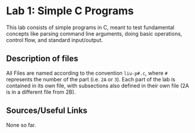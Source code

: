 # Lab 1: Simple C Programs
This lab consists of simple programs in C, meant to test fundamental concepts like parsing command line arguments, doing basic operations, control flow, and standard input/output.

## Description of files
All Files are named according to the convention `liu-p#.c`, where `#` represents the number of the part (i.e. `2A` or `3`). Each part of the lab is contained in its own file, with subsections also defined in their own file (2A is in a different file from 2B).

## Sources/Useful Links
None so far.
